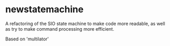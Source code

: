 newstatemachine
===============

A refactoring of the SIO state machine to make code more readable, as well as try to make command processing more efficient.

Based on 'multilator'
